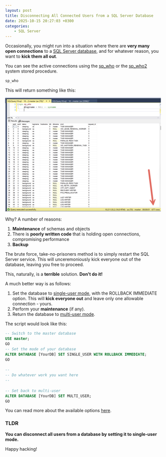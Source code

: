 ```yaml
---
layout: post
title: Disconnecting All Connected Users from a SQL Server Database
date: 2025-10-15 20:27:03 +0300
categories:
    - SQL Server
---
```


Occasionally, you might run into a situation where there are **very many open connections** to a [SQL Server database](https://www.microsoft.com/en-us/sql-server), and for whatever reason, you want to **kick them all out**.

You can see the active connections using the [sp_who](https://learn.microsoft.com/en-us/sql/relational-databases/system-stored-procedures/sp-who-transact-sql?view=sql-server-ver17) or the [sp_who2](https://sqlserverplanet.com/dba/using-sp_who2) system stored procedure.

```sql
sp_who
```

This will return something like this:

![OpenConnections](../images/2025/10/OpenConnections.png)

Why? A number of reasons:

1. **Maintenance** of schemas and objects
2. There is **poorly written code** that is holding open connections, compromising performance
3. **Backup**

The brute force, take-no-prisoners method is to simply restart the SQL Server service. This will unceremoniously kick everyone out of the database, leaving you free to proceed.

This, naturally, is a **terrible** solution. **Don't do it!**

A much better way is as follows:

1. Set the database to [single-user mode](https://learn.microsoft.com/en-us/sql/relational-databases/databases/set-a-database-to-single-user-mode?view=sql-server-ver17), with the ROLLBACK IMMEDIATE option. This will **kick everyone out** and leave only one allowable connection - yours.
2. Perform your **maintenance** (if any).
3. Return the database to [multi-user mode](https://www.geeksforgeeks.org/sql/set-database-from-single-user-mode-to-multi-user-in-sql/).

The script would look like this:

```sql
-- Switch to the master database
USE master;
GO
-- Set the mode of your database
ALTER DATABASE [YourDB] SET SINGLE_USER WITH ROLLBACK IMMEDIATE;
GO

-- 
-- Do whatever work you want here
--

-- Set back to multi-user
ALTER DATABASE [YourDB] SET MULTI_USER;
GO
```

You can read more about the available options [here](https://learn.microsoft.com/en-us/sql/t-sql/statements/alter-database-transact-sql-set-options?view=sql-server-ver17).

### TLDR

**You can disconnect all users from a database by setting it to single-user mode.**

Happy hacking!
